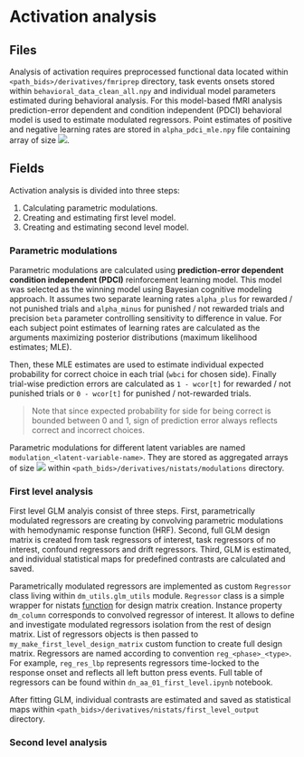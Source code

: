 # Activation analysis

## Files

Analysis of activation requires preprocessed functional data located within `<path_bids>/derivatives/fmriprep` directory, task events onsets stored within `behavioral_data_clean_all.npy` and individual model parameters estimated during behavioral analysis. For this model-based fMRI analysis prediction-error dependent and condition independent (PDCI) behavioral model is used to estimate modulated regressors. Point estimates of positive and negative learning rates are stored in `alpha_pdci_mle.npy` file containing array of size <img src="https://render.githubusercontent.com/render/math?math=$N_{subjects} \times 2$">.

## Fields

Activation analysis is divided into three steps:
1. Calculating parametric modulations.
2. Creating and estimating first level model.
3. Creating and estimating second level model.

### Parametric modulations

Parametric modulations are calculated using **prediction-error dependent condition independent (PDCI)** reinforcement learning model. This model was selected as the winning model using Bayesian cognitive modeling approach. It assumes two separate learning rates `alpha_plus` for rewarded / not punished trials and `alpha_minus` for punished / not rewarded trials and precision `beta` parameter controlling sensitivity to difference in value. For each subject point estimates of learning rates are calculated as the arguments maximizing posterior distributions (maximum likelihood estimates; MLE).

Then, these MLE estimates are used to estimate individual expected probability for correct choice in each trial (`wbci` for chosen side). Finally trial-wise prediction errors are calculated as `1 - wcor[t]` for rewarded / not punished trials or `0 - wcor[t]` for punished / not-rewarded trials. 

> Note that since expected probability for side for being correct is bounded between 0 and 1, sign of prediction error always reflects correct and incorrect choices.

Parametric modulations for different latent variables are named `modulation_<latent-variable-name>`. They are stored as aggregated arrays of size <img src="https://render.githubusercontent.com/render/math?math=$N_{subjects} \times N_{conditions} \times N_{trials}$"> within `<path_bids>/derivatives/nistats/modulations` directory.

### First level analysis

First level GLM analyis consist of three steps. First, parametrically modulated regressors are creating by convolving parametric modulations with hemodynamic response function (HRF). Second, full GLM design matrix is created from task regressors of interest, task regressors of no interest, confound regressors and drift regressors. Third, GLM is estimated, and individual statistical maps for predefined contrasts are calculated and saved.

Parametrically modulated regressors are implemented as custom `Regressor` class living within `dm_utils.glm_utils` module. `Regressor` class is a simple wrapper for nistats [function](https://nistats.github.io/modules/generated/nistats.design_matrix.make_first_level_design_matrix.html) for design matrix creation. Instance property `dm_column` corresponds to convolved regressor of interest. It allows to define and investigate modulated regressors isolation from the rest of design matrix. List of regressors objects is then passed to `my_make_first_level_design_matrix` custom function to create full design matrix. Regressors are named according to convention `reg_<phase>_<type>`. For example, `reg_res_lbp` represents regressors time-locked to the response onset and reflects all left button press events. Full table of regressors can be found within `dn_aa_01_first_level.ipynb` notebook.

After fitting GLM, individual contrasts are estimated and saved as statistical maps within `<path_bids>/derivatives/nistats/first_level_output` directory.

### Second level analysis


